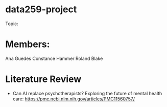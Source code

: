# data259-project

Topic:

# Members:
Ana Guedes
Constance Hammer 
Roland Blake

# Literature Review 

- Can AI replace psychotherapists? Exploring the future of mental health care: https://pmc.ncbi.nlm.nih.gov/articles/PMC11560757/
